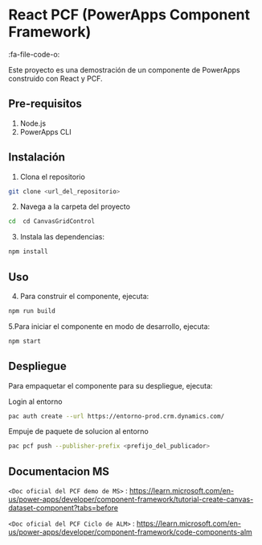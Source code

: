
# React PCF (PowerApps Component Framework)

:fa-file-code-o:

Este proyecto es una demostración de un componente de PowerApps construido con React y PCF.

## Pre-requisitos

1. Node.js
2. PowerApps CLI

## Instalación

1. Clona el repositorio

```bash
git clone <url_del_repositorio>
```

2.  Navega a la carpeta del proyecto

```bash
cd  cd CanvasGridControl
```

3. Instala las dependencias:

```bash
npm install
```


  ## Uso
4. Para construir el componente, ejecuta:

```bash
npm run build
```

5.Para iniciar el componente en modo de desarrollo, ejecuta:

```bash
npm start
```

## Despliegue
Para empaquetar el componente para su despliegue, ejecuta:

Login al entorno

```bash
pac auth create --url https://entorno-prod.crm.dynamics.com/
```
Empuje de paquete de solucion al entorno

```bash
pac pcf push --publisher-prefix <prefijo_del_publicador>
```
## Documentacion MS

`<Doc oficial del PCF demo de MS>` : <https://learn.microsoft.com/en-us/power-apps/developer/component-framework/tutorial-create-canvas-dataset-component?tabs=before>


`<Doc oficial del PCF Ciclo de ALM>` : <https://learn.microsoft.com/en-us/power-apps/developer/component-framework/code-components-alm>

